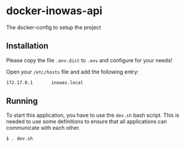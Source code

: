 # docker-inowas-api
The docker-config to setup the project

## Installation
Please copy the file `.env.dist` to `.env` and configure for your needs!

Open your `/etc/hosts` file and add the following entry:

```bash
172.17.0.1       inowas.local
```

## Running
To start this application, you have to use the `dev.sh` bash script. This is needed to use
some definitions to ensure that all applications can communicate with each other.

```bash
$ . dev.sh
```
